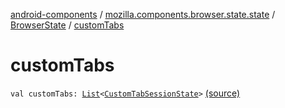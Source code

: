 [android-components](../../index.md) / [mozilla.components.browser.state.state](../index.md) / [BrowserState](index.md) / [customTabs](./custom-tabs.md)

# customTabs

`val customTabs: `[`List`](https://kotlinlang.org/api/latest/jvm/stdlib/kotlin.collections/-list/index.html)`<`[`CustomTabSessionState`](../-custom-tab-session-state/index.md)`>` [(source)](https://github.com/mozilla-mobile/android-components/blob/master/components/browser/state/src/main/java/mozilla/components/browser/state/state/BrowserState.kt#L16)